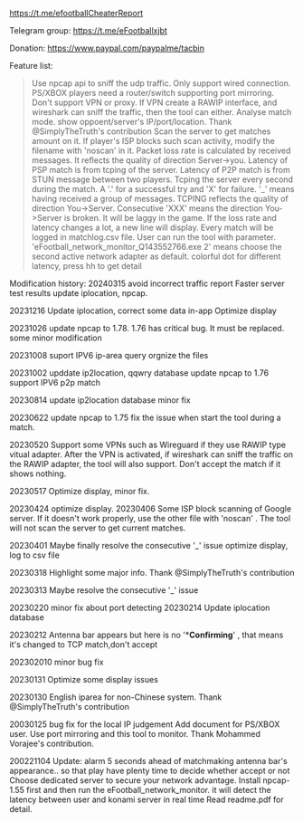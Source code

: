 
https://t.me/efootballCheaterReport

Telegram group: https://t.me/eFootballxjbt

Donation: https://www.paypal.com/paypalme/tacbin

Feature list:
> Use npcap api to sniff the udp traffic. Only support wired connection.  PS/XBOX players need a router/switch supporting port mirroring. Don't support VPN or proxy.
> If VPN create a RAWIP interface, and wireshark can sniff the traffic, then the tool can either.
> Analyse match mode. show oppoent/server's IP/port/location. Thank @SimplyTheTruth's contribution
> Scan the server to get matches amount on it. If player's ISP blocks such scan activity, modify the filename with 'noscan' in it.
> Packet loss rate is calculated by received messages. It reflects the quality of direction Server->you. Latency of PSP match is from tcping of the server. Latency of P2P match is from STUN message between two players.
> Tcping the server every second during the match. A '.' for a successful try and  'X' for failure. '_' means having received a group of messages.  TCPING reflects the quality of direction You->Server. Consecutive 'XXX' means the direction You->Server is broken. It will be laggy in the game.
> If the loss rate and latency changes a lot, a new line will display.
> Every match will be logged in matchlog.csv file.
> User can run the tool with parameter.  'eFootball_network_monitor_Q143552766.exe 2' means choose the second active network adapter as default.
> colorful dot for different latency, press hh to get detail


Modification history:
20240315
avoid incorrect traffic report
Faster server test results
update iplocation, npcap. 

20231216
Update iplocation, correct some data in-app
Optimize display

20231026
update npcap to 1.78. 
1.76 has critical bug. It must be replaced.
some minor modification


20231008
suport IPV6 ip-area  query
orgnize the files

20231002
upddate ip2location, qqwry database
update npcap to 1.76
support IPV6 p2p match

20230814
update ip2location database
minor fix

20230622
update npcap to 1.75
fix the issue when start the tool during a match.

20230520
Support some VPNs such as Wireguard if they use  RAWIP type vitual adapter.
After the VPN is activated, if wireshark can sniff the traffic on the RAWIP adapter, the tool will also support. Don't accept the match if it shows nothing.

20230517
Optimize display, 
minor fix.

20230424
optimize display. 
20230406
Some ISP block scanning of Google server. If it doesn't work properly, use the other file with 'noscan' . The tool will not scan the server to get current matches.

20230401
Maybe finally resolve the consecutive '_' issue 
optimize display, log to csv file

20230318
Highlight some major info. Thank @SimplyTheTruth's contribution

20230313
Maybe resolve the consecutive '_' issue 

20230220
minor fix about port detecting
20230214
Update iplocation database 

20230212
Antenna bar appears but here is no \'*****Confirming****\'  , that means it's changed to TCP match,don't accept

202302010
minor bug fix 

20230131
Optimize  some display issues 

20230130
English  iparea for non-Chinese system. Thank @SimplyTheTruth's contribution

20030125
bug fix for the local IP judgement
Add document for PS/XBOX user. Use port mirroring and this tool to monitor.  Thank  Mohammed Vorajee's contribution.

200221104
Update: alarm 5 seconds ahead of matchmaking antenna bar's appearance.. so that play have plenty time to decide whether accept or not
Choose dedicated server to secure your  network advantage. Install npcap-1.55 first and then run the eFootball_network_monitor. it will detect the latency between user and konami server in real time
Read  readme.pdf for detail.
